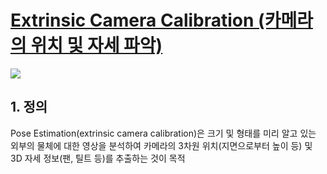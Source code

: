 # [Extrinsic Camera Calibration (카메라의 위치 및 자세 파악)](https://darkpgmr.tistory.com/122?category=460965)

![](https://t1.daumcdn.net/cfile/tistory/2627053552E84F332D)

## 1. 정의 

Pose Estimation(extrinsic camera calibration)은 크기 및 형태를 미리 알고 있는 외부의 물체에 대한 영상을 분석하여 카메라의 3차원 위치(지면으로부터 높이 등) 및 3D 자세 정보(팬, 틸트 등)를 추출하는 것이 목적

